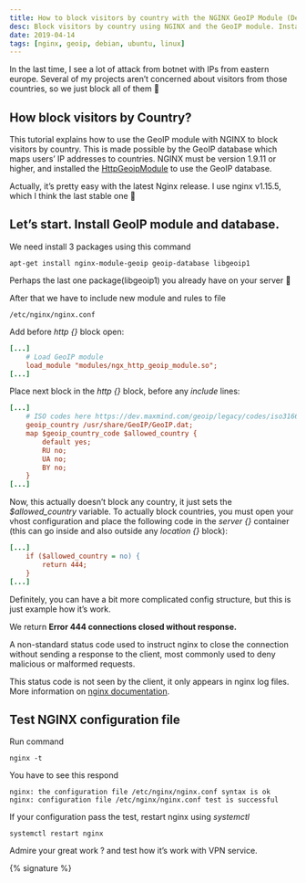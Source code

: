 ```yaml
---
title: How to block visitors by country with the NGINX GeoIP Module (Debian/Ubuntu)
desc: Block visitors by country using NGINX and the GeoIP module. Install the module and database, configure the nginx.conf file, and test the configuration before restarting nginx. Instructions with examples provided.
date: 2019-04-14
tags: [nginx, geoip, debian, ubuntu, linux]
---
```


In the last time, I see a lot of attack from botnet with IPs from eastern europe. Several of my projects
aren’t concerned about visitors from those countries, so we just block all of them 🙂

## How block visitors by Country?

This tutorial explains how to use the GeoIP module with NGINX to block visitors by country. This is made possible by the
GeoIP database which maps users’ IP addresses to countries. NGINX must be version 1.9.11 or higher, and installed the
[HttpGeoipModule](http://nginx.org/en/docs/http/ngx_http_geoip_module.html) to use the GeoIP database.

Actually, it’s pretty easy with the latest Nginx release. I use nginx v1.15.5, which I think the last stable one 🙂

## Let’s start. Install GeoIP module and database.

We need install 3 packages using this command

```shell
apt-get install nginx-module-geoip geoip-database libgeoip1
```

Perhaps the last one package(libgeoip1) you already have on your server 🙂

After that we have to include new module and rules to file

```
/etc/nginx/nginx.conf
```

Add before *http {}* block open:

```ini
[...]
    # Load GeoIP module
    load_module "modules/ngx_http_geoip_module.so";
[...]
```

Place next block in the *http {}* block, before any *include* lines:

```ini
[...]
    # ISO codes here https://dev.maxmind.com/geoip/legacy/codes/iso3166/
    geoip_country /usr/share/GeoIP/GeoIP.dat;
    map $geoip_country_code $allowed_country {
        default yes;
        RU no;
        UA no;
        BY no;
    }
[...]
```

Now, this actually doesn’t block any country, it just sets the *$allowed_country* variable. To actually block countries,
you must open your vhost configuration and place the following code in the *server {}* container (this can go inside and
also outside any *location {}* block):

```ini
[...]
    if ($allowed_country = no) {
        return 444;
    }
[...]
```

Definitely, you can have a bit more complicated config structure, but this is just example how it’s work.

We return **Error 444 connections closed without response.**

A non-standard status code used to instruct nginx to close the connection without sending a response to the client, most
commonly used to deny malicious or malformed requests.

This status code is not seen by the client, it only appears in nginx log files. More information
on [nginx documentation](http://nginx.org/en/docs/http/ngx_http_rewrite_module.html#return).

## Test NGINX configuration file

Run command

```shell
nginx -t
```

You have to see this respond

```shell
nginx: the configuration file /etc/nginx/nginx.conf syntax is ok
nginx: configuration file /etc/nginx/nginx.conf test is successful
```

If your configuration pass the test, restart nginx using *systemctl*

```shell
systemctl restart nginx
```

Admire your great work ? and test how it’s work with VPN service.

{% signature %}
